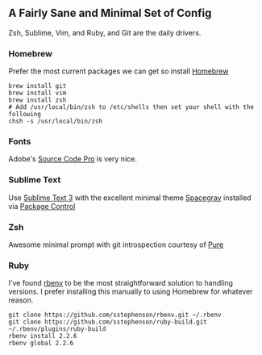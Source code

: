 ##  A Fairly Sane and Minimal Set of Config
Zsh, Sublime, Vim, and Ruby, and Git are the daily drivers.

### Homebrew
Prefer the most current packages we can get so install [Homebrew](http://brew.sh)

``` Shell
brew install git
brew install vim
brew install zsh
# Add /usr/local/bin/zsh to /etc/shells then set your shell with the following
chsh -s /usr/local/bin/zsh
```

### Fonts
Adobe's [Source Code Pro](https://github.com/adobe-fonts/source-code-pro) is very nice.

### Sublime Text
Use [Sublime Text 3](http://www.sublimetext.com/3) with the excellent minimal theme [Spacegray](http://kkga.github.io/spacegray/) installed via [Package Control](https://packagecontrol.io)

### Zsh
Awesome minimal prompt with git introspection courtesy of [Pure](https://github.com/sindresorhus/pure)

### Ruby
I've found [rbenv](https://github.com/sstephenson/rbenv) to be the most straightforward solution to handling versions. I prefer installing this manually to using Homebrew for whatever reason.

``` Shell
git clone https://github.com/sstephenson/rbenv.git ~/.rbenv
git clone https://github.com/sstephenson/ruby-build.git ~/.rbenv/plugins/ruby-build
rbenv install 2.2.6
rbenv global 2.2.6
```
